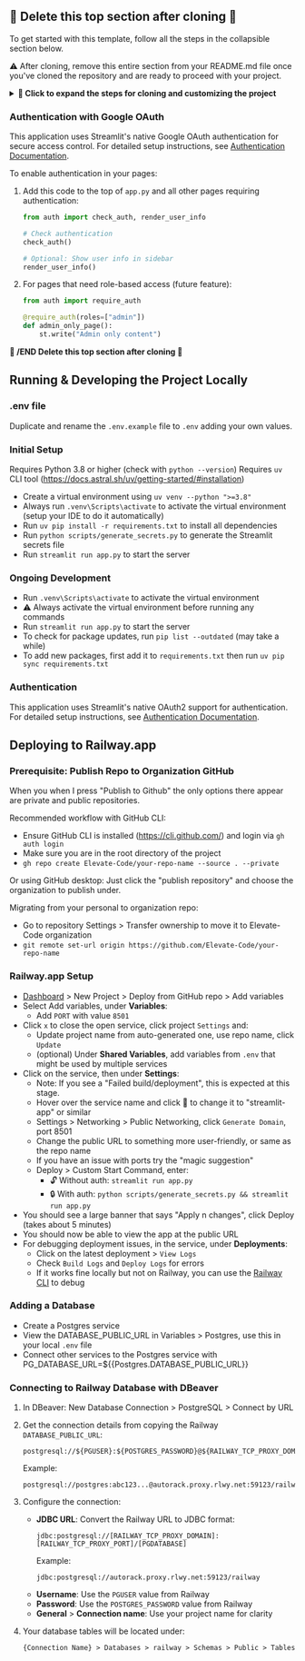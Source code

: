 ## 🚨 Delete this top section after cloning 🚨

To get started with this template, follow all the steps in the collapsible section below.

⚠️ After cloning, remove this entire section from your README.md file once you've cloned the repository and are ready to proceed with your project.

<details>
<summary>
<b>🔽 Click to expand the steps for cloning and customizing the project</b>
</summary>

1. Clone the repository with a different name:
   ```
   git clone https://github.com/Elevate-Code/streamlit-projectstarter.git {st-your-project-name}
   ```

2. Change into the cloned repository's directory:
   ```
   cd streamlit-new-project
   ```

3. ⚠️ Remove the remote connection to the original repository:
   ```
   git remote remove origin
   ```

   This step decouples `streamlit-new-project` from `streamlit-projectstarter` by removing the remote connection to the original repository.

4. Make the desired changes to get your project to its initial stage:

   - Edit the `requirements.txt` file to match the initial dependencies you need for your project.
   - Check out the [streamlit_tips.md](streamlit_tips.md) file for how to use the debugger with VS Code or PyCharm and other tips.
   - Create a virtual environment using `python -m venv venv`
   - Run `venv\Scripts\activate` to activate the virtual environment
   - Run `python -m pip install --upgrade pip` to ensure pip is up to date
   - Run `pip install -r requirements.txt` to install all dependencies
   - To check for newer packages than what is locked in `requirements.txt`, run `pip list --outdated`
   - Run `python start_project.py` to create template .env files, then delete this script file as it is no longer needed.

5. Clear the git history and create a new initial commit:
   ```
   git checkout --orphan latest_branch
   git add -A
   git commit -m "Initial commit"
   git branch -D master
   git branch -m master
   ```
   This sequence of commands creates a new branch without any history, adds all the files, creates a new initial commit, deletes the old master branch, and renames the new branch (latest_branch) to 'master'.

6. Create a new private repository on your personal GitHub account. You can do this by visiting https://github.com/new and filling in the repository details. Make sure to set the visibility to "Private".

   (Optional) If you want to publish the repository under an organization account, create the new private repository on the organization's page instead.

   You can create the repository by visiting `https://github.com/organizations/{your-org-name}/repositories/new`.

8. Set the remote URL of your local repository to point to the new private repository:
   ```
   git remote add origin https://github.com/{path-copied-from-new-repo}.git
   ```

9. Push your local changes to the new private repository:
   ```
   git push -u origin master
   ```

   🔁 Refresh the GitHub page, and you should see the code from the template repository in your new private repository.
</details>

### Authentication with Google OAuth

This application uses Streamlit's native Google OAuth authentication for secure access control. For detailed setup instructions, see [Authentication Documentation](docs/authentication.md).

To enable authentication in your pages:

1. Add this code to the top of `app.py` and all other pages requiring authentication:
   ```python
   from auth import check_auth, render_user_info

   # Check authentication
   check_auth()

   # Optional: Show user info in sidebar
   render_user_info()
   ```

2. For pages that need role-based access (future feature):
   ```python
   from auth import require_auth

   @require_auth(roles=["admin"])
   def admin_only_page():
       st.write("Admin only content")
   ```

**🚨 /END Delete this top section after cloning 🚨**

## Running & Developing the Project Locally

### .env file
Duplicate and rename the `.env.example` file to `.env` adding your own values.

### Initial Setup
Requires Python 3.8 or higher (check with `python --version`)
Requires `uv` CLI tool (https://docs.astral.sh/uv/getting-started/#installation)
- Create a virtual environment using `uv venv --python ">=3.8"`
- Always run `.venv\Scripts\activate` to activate the virtual environment (setup your IDE to do it automatically)
- Run `uv pip install -r requirements.txt` to install all dependencies
- Run `python scripts/generate_secrets.py` to generate the Streamlit secrets file
- Run `streamlit run app.py` to start the server

### Ongoing Development
- Run `.venv\Scripts\activate` to activate the virtual environment
- ⚠️ Always activate the virtual environment before running any commands
- Run `streamlit run app.py` to start the server
- To check for package updates, run `pip list --outdated` (may take a while)
- To add new packages, first add it to `requirements.txt` then run `uv pip sync requirements.txt`

### Authentication

This application uses Streamlit's native OAuth2 support for authentication. For detailed setup instructions, see [Authentication Documentation](docs/authentication.md).

## Deploying to Railway.app

### Prerequisite: Publish Repo to Organization GitHub

When you when I press "Publish to Github" the only options there appear are private and public repositories.

Recommended workflow with GitHub CLI:
- Ensure GitHub CLI is installed (https://cli.github.com/) and login via `gh auth login`
- Make sure you are in the root directory of the project
- `gh repo create Elevate-Code/your-repo-name --source . --private`

Or using GitHub desktop: Just click the "publish repository" and choose the organization to publish under.

Migrating from your personal to organization repo:
- Go to repository Settings > Transfer ownership to move it to Elevate-Code organization
- `git remote set-url origin https://github.com/Elevate-Code/your-repo-name`

### Railway.app Setup

- [Dashboard](https://railway.app/dashboard) > New Project > Deploy from GitHub repo > Add variables
- Select Add variables, under **Variables**:
    - Add `PORT` with value `8501`
- Click `x` to close the open service, click project `Settings` and:
    - Update project name from auto-generated one, use repo name, click `Update`
    - (optional) Under **Shared Variables**, add variables from `.env` that might be used by multiple services
- Click on the service, then under **Settings**:
    - Note: If you see a "Failed build/deployment", this is expected at this stage.
    - Hover over the service name and click 📝 to change it to "streamlit-app" or similar
    - Settings > Networking > Public Networking, click `Generate Domain`, port 8501
    - Change the public URL to something more user-friendly, or same as the repo name
    - If you have an issue with ports try the "magic suggestion"
    - Deploy > Custom Start Command, enter:
      - 🔓 Without auth: `streamlit run app.py`
      - 🔒 With auth: `python scripts/generate_secrets.py && streamlit run app.py`
- You should see a large banner that says "Apply n changes", click Deploy (takes about 5 minutes)
- You should now be able to view the app at the public URL
- For debugging deployment issues, in the service, under **Deployments**:
    - Click on the latest deployment > `View Logs`
    - Check `Build Logs` and `Deploy Logs` for errors
    - If it works fine locally but not on Railway, you can use the [Railway CLI](https://docs.railway.com/guides/cli) to debug

### Adding a Database
- Create a Postgres service
- View the DATABASE_PUBLIC_URL in Variables > Postgres, use this in your local `.env` file
- Connect other services to the Postgres service with PG_DATABASE_URL=${{Postgres.DATABASE_PUBLIC_URL}}


### Connecting to Railway Database with DBeaver

1. In DBeaver: New Database Connection > PostgreSQL > Connect by URL

2. Get the connection details from copying the Railway `DATABASE_PUBLIC_URL`:
   ```
   postgresql://${PGUSER}:${POSTGRES_PASSWORD}@${RAILWAY_TCP_PROXY_DOMAIN}:${RAILWAY_TCP_PROXY_PORT}/${PGDATABASE}
   ```
   Example:
   ```
   postgresql://postgres:abc123...@autorack.proxy.rlwy.net:59123/railway
   ```

3. Configure the connection:
   - **JDBC URL**: Convert the Railway URL to JDBC format:
     ```
     jdbc:postgresql://[RAILWAY_TCP_PROXY_DOMAIN]:[RAILWAY_TCP_PROXY_PORT]/[PGDATABASE]
     ```
     Example:
     ```
     jdbc:postgresql://autorack.proxy.rlwy.net:59123/railway
     ```
   - **Username**: Use the `PGUSER` value from Railway
   - **Password**: Use the `POSTGRES_PASSWORD` value from Railway
   - **General** > **Connection name**: Use your project name for clarity

4. Your database tables will be located under:
   ```
   {Connection Name} > Databases > railway > Schemas > Public > Tables
   ```

